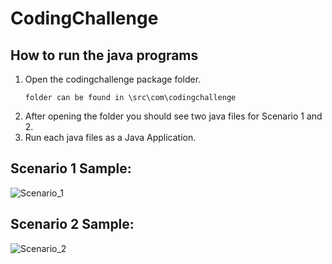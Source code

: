 # CodingChallenge

## How to run the java programs 
1. Open the codingchallenge package folder.
   ```
   folder can be found in \src\com\codingchallenge
   ```
2. After opening the folder you should see two java files for Scenario 1 and 2.
3. Run each java files as a Java Application.

## Scenario 1 Sample:

![Scenario_1](https://github.com/user-attachments/assets/26039a1f-b0d8-4e11-aa4b-35ec06254cf4)

## Scenario 2 Sample:

![Scenario_2](https://github.com/user-attachments/assets/68084ca9-b4e3-444b-b17a-f1f54399ebe0)

